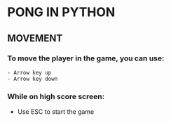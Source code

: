 # PONG IN PYTHON

## MOVEMENT

### To move the player in the game, you can use:

    - Arrow key up
    - Arrow key down

### While on high score screen:

- Use ESC to start the game

